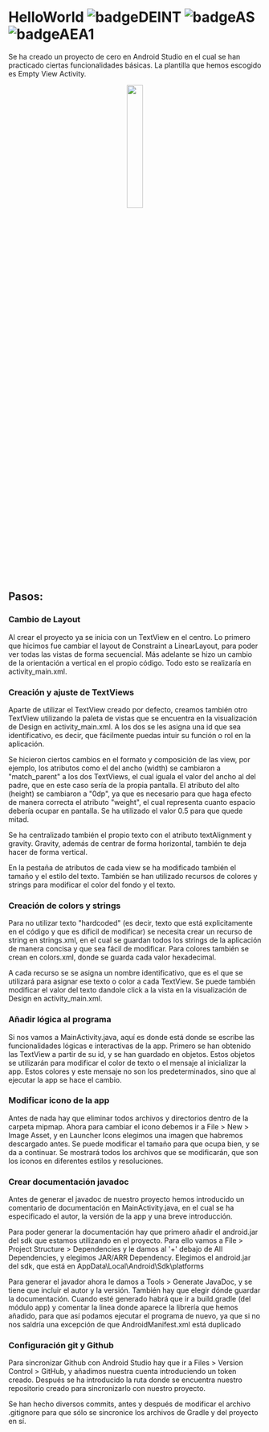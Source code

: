 # HelloWorld ![badgeDEINT](https://img.shields.io/badge/DEINT-orange) ![badgeAS](https://img.shields.io/badge/Android_Studio-green) ![badgeAEA1](https://img.shields.io/badge/AEA1-HelloWorld-blue)

Se ha creado un proyecto de cero en Android Studio en el cual se han practicado ciertas funcionalidades básicas. La plantilla que hemos escogido es Empty View Activity.
 
<!--![Screenshot_20230930_120908](https://github.com/ewatgar/HelloWorld/assets/103525727/292996dd-29a3-41c4-8a6c-1f67961f683b)-->
<p align="center">
  <img src="https://github.com/ewatgar/HelloWorld/assets/103525727/292996dd-29a3-41c4-8a6c-1f67961f683b" width=25%>
</p>

## Pasos:

### Cambio de Layout

Al crear el proyecto ya se inicia con un TextView en el centro. Lo primero que hicimos fue cambiar el layout de Constraint a LinearLayout, para poder ver todas las vistas de forma secuencial. Más adelante se hizo un cambio de la orientación a vertical en el propio código. Todo esto se realizaría en activity_main.xml.

### Creación y ajuste de TextViews

Aparte de utilizar el TextView creado por defecto, creamos también otro TextView utilizando la paleta de vistas que se encuentra en la visualización de Design en activity_main.xml. A los dos se les asigna una id que sea identificativo, es decir, que fácilmente puedas intuir su función o rol en la aplicación.

Se hicieron ciertos cambios en el formato y composición de las view, por ejemplo, los atributos como el del ancho (width) se cambiaron a "match_parent" a los dos TextViews, el cual iguala el valor del ancho al del padre, que en este caso sería de la propia pantalla. El atributo del alto (height) se cambiaron a "0dp", ya que es necesario para que haga efecto de manera correcta el atributo "weight", el cual representa cuanto espacio debería ocupar en pantalla. Se ha utilizado el valor 0.5 para que quede mitad.

Se ha centralizado también el propio texto con el atributo textAlignment y gravity. Gravity, además de centrar de forma horizontal, también te deja hacer de forma vertical.

En la pestaña de atributos de cada view se ha modificado también el tamaño y el estilo del texto. También se han utilizado recursos de colores y strings para modificar el color del fondo y el texto.

### Creación de colors y strings

Para no utilizar texto "hardcoded" (es decir, texto que está explicitamente en el código y que es díficil de modificar) se necesita crear un recurso de string en strings.xml, en el cual se guardan todos los strings de la aplicación de manera concisa y que sea fácil de modificar. Para colores también se crean en colors.xml, donde se guarda cada valor hexadecimal. 

A cada recurso se se asigna un nombre identificativo, que es el que se utilizará para asignar ese texto o color a cada TextView. Se puede también modificar el valor del texto dandole click a la vista en la visualización de Design en activity_main.xml.

### Añadir lógica al programa

Si nos vamos a MainActivity.java, aquí es donde está donde se escribe las funcionalidades lógicas e interactivas de la app. Primero se han obtenido las TextView a partir de su id, y se han guardado en objetos. Estos objetos se utilizarán para modificar el color de texto o el mensaje al inicializar la app. Estos colores y este mensaje no son los predeterminados, sino que al ejecutar la app se hace el cambio.

### Modificar icono de la app

Antes de nada hay que eliminar todos archivos y directorios dentro de la carpeta mipmap. Ahora para cambiar el icono debemos ir a File > New > Image Asset, y en Launcher Icons elegimos una imagen que habremos descargado antes. Se puede modificar el tamaño para que ocupa bien, y se da a continuar. Se mostrará todos los archivos que se modificarán, que son los iconos en diferentes estilos y resoluciones.

### Crear documentación javadoc

Antes de generar el javadoc de nuestro proyecto hemos introducido un comentario de documentación en MainActivity.java, en el cual se ha especificado el autor, la versión de la app y una breve introducción. 

Para poder generar la documentación hay que primero añadir el android.jar del sdk que estamos utilizando en el proyecto. Para ello vamos a File > Project Structure > Dependencies y le damos al '+' debajo de All Dependencies, y elegimos JAR/ARR Dependency. Elegimos el android.jar del sdk, que está en AppData\Local\Android\Sdk\platforms

Para generar el javador ahora le damos a Tools > Generate JavaDoc, y se tiene que incluir el autor y la versión. También hay que elegir dónde guardar la documentación. Cuando esté generado habrá que ir a build.gradle (del módulo app) y comentar la linea donde aparece la librería que hemos añadido, para que así podamos ejecutar el programa de nuevo, ya que si no nos saldría una excepción de que AndroidManifest.xml está duplicado

### Configuración git y Github

Para sincronizar Github con Android Studio hay que ir a Files > Version Control > GitHub, y añadimos nuestra cuenta introduciendo un token creado. Después se ha introducido la ruta donde se encuentra nuestro repositorio creado para sincronizarlo con nuestro proyecto.

Se han hecho diversos commits, antes y después de modificar el archivo .gitignore para que sólo se sincronice los archivos de Gradle y del proyecto en sí.
